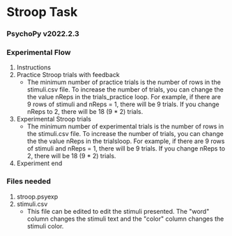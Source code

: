 # Stroop Task
### PsychoPy v2022.2.3


### Experimental Flow
1. Instructions
2. Practice Stroop trials with feedback
	- The minimum number of practice trials is the number of rows in the stimuli.csv file. To increase the number of trials, you can change the the value nReps in the trials_practice loop. For example, if there are 9 rows of stimuli and nReps = 1, there will be 9 trials. If you change nReps to 2, there will be 18 (9 * 2) trials.
3. Experimental Stroop trials
	- The minimum number of experimental trials is the number of rows in the stimuli.csv file. To increase the number of trials, you can change the the value nReps in the trialsloop. For example, if there are 9 rows of stimuli and nReps = 1, there will be 9 trials. If you change nReps to 2, there will be 18 (9 * 2) trials.
4. Experiment end

### Files needed
1. stroop.psyexp
2. stimuli.csv
	- This file can be edited to edit the stimuli presented. The "word" column changes the stimuli text and the "color" column changes the stimuli color.
